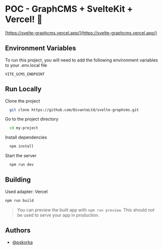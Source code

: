 # POC - GraphCMS + SvelteKit + Vercel! :thinking:

[https://svelte-graphcms.vercel.app/](https://svelte-graphcms.vercel.app/)

## Environment Variables

To run this project, you will need to add the following environment variables to your .env.local file

`VITE_GCMS_ENDPOINT`

## Run Locally

Clone the project

```bash
  git clone https://github.com/DivanteLtd/svelte-graphcms.git
```

Go to the project directory

```bash
  cd my-project
```

Install dependencies

```bash
  npm install
```

Start the server

```bash
  npm run dev
```

## Building

Used adapter: Vercel

```bash
npm run build
```

> You can preview the built app with `npm run preview`. This should _not_ be used to serve your app in production.

## Authors

- [@pskorka](https://www.github.com/pskorka)
